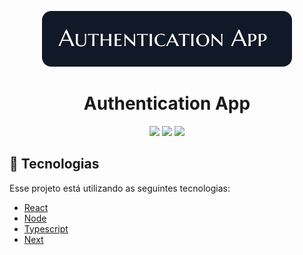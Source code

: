  <p align='center'><img width='400' src="./.github/logo2.svg"/></p>

 <h1 align="center">Authentication App</h1>

 <p align='center'>
<img src="https://img.shields.io/github/repo-size/Savio-Anjos/Authentication-App?color=3B82F6">
<img src="https://img.shields.io/github/languages/count/Savio-Anjos/Authentication-App?color=3B82F6">
<img src="https://img.shields.io/github/last-commit/Savio-Anjos/Authentication-App?color=3B82F6"> 
</p>

## 🚀 Tecnologias
Esse projeto está utilizando as seguintes tecnologias:
    

- [React](https://pt-br.reactjs.org/)
- [Node](https://nodejs.org/en/)
- [Typescript](https://www.typescriptlang.org/)  
- [Next](https://nextjs.org//)  

